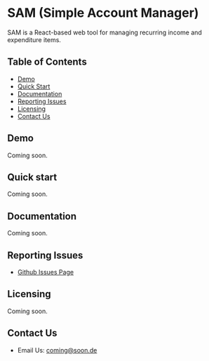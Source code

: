 # SAM (Simple Account Manager)

SAM is a React-based web tool for managing recurring income and expenditure items.

## Table of Contents

- [Demo](#demo)
- [Quick Start](#quick-start)
- [Documentation](#documentation)
- [Reporting Issues](#reporting-issues)
- [Licensing](#licensing)
- [Contact Us](#contact-us)

## Demo

Coming soon.

## Quick start

Coming soon.

## Documentation

Coming soon.

## Reporting Issues

- [Github Issues Page](https://github.com/devias-io/react-material-dashboard/issues?ref=devias-io)

## Licensing

Coming soon.

## Contact Us

- Email Us: coming@soon.de

